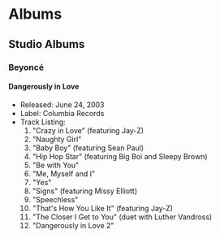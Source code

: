 # Albums

## Studio Albums

### Beyoncé

#### Dangerously in Love
- Released: June 24, 2003
- Label: Columbia Records
- Track Listing:
  1. "Crazy in Love" (featuring Jay-Z)
  2. "Naughty Girl"
  3. "Baby Boy" (featuring Sean Paul)
  4. "Hip Hop Star" (featuring Big Boi and Sleepy Brown)
  5. "Be with You"
  6. "Me, Myself and I"
  7. "Yes"
  8. "Signs" (featuring Missy Elliott)
  9. "Speechless"
  10. "That's How You Like It" (featuring Jay-Z)
  11. "The Closer I Get to You" (duet with Luther Vandross)
  12. "Dangerously in Love 2"
